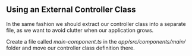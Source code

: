## Using an External Controller Class

In the same fashion we should extract our controller class into a separate file, as we want to avoid clutter when our application grows.

Create a file called *main-component.ts* in the *app/src/components/main/* folder and move our controller class definition there.
